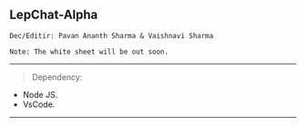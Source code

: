 ## LepChat-Alpha
```
Dec/Editir: Pavan Ananth Sharma & Vaishnavi Sharma

Note: The white sheet will be out soon.
```

-----------------------------------------------------------------------------------------------------------------------------------------------------------------------------------
 
 >Dependency:
- Node JS.
- VsCode.

-----------------------------------------------------------------------------------------------------------------------------------------------------------------------------------
